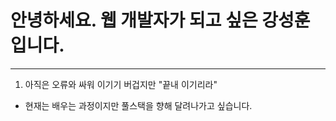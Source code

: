 # 안녕하세요. 웹 개발자가 되고 싶은 강성훈 입니다.
<hr>
<ol>
  <li>아직은 오류와 싸워 이기기 버겁지만 "끝내 이기리라" </li>
  
</ol>


- 현재는 배우는 과정이지만 풀스택을 향해 달려나가고 싶습니다.

